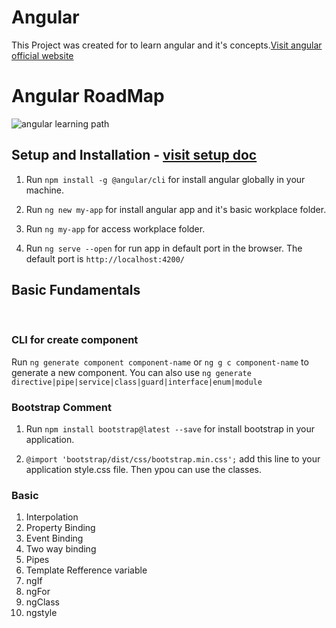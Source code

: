 # Angular

This Project was created for to learn angular and it's concepts.[Visit angular official website](https://angular.io/)

# Angular RoadMap
![angular learning path](https://user-images.githubusercontent.com/109149737/208310492-e0b12b31-d5e1-4118-98ce-ab5fea26edb0.jpg)


## Setup and Installation - [visit setup doc](https://angular.io/guide/setup-local)

1. Run `npm install -g @angular/cli` for install angular globally in your machine.

2. Run `ng new my-app` for install angular app and it's basic workplace folder.

3. Run `ng my-app` for access workplace folder.

4. Run `ng serve --open` for run app in default port in the browser. The default port is `http://localhost:4200/`


## Basic Fundamentals
<br/>

### CLI for create component
  Run `ng generate component component-name` or `ng g c component-name` to generate a new component. You can also use `ng generate directive|pipe|service|class|guard|interface|enum|module`
<br/>

### Bootstrap Comment
1. Run `npm install bootstrap@latest --save` for install bootstrap in your application.

2. `@import 'bootstrap/dist/css/bootstrap.min.css';` add this line to your application style.css file. Then ypou can use the classes.

### Basic
1. Interpolation
2. Property Binding
3. Event Binding
4. Two way binding
5. Pipes
6. Template Refference variable
7. ngIf
8. ngFor
9. ngClass
10. ngstyle








<!-- Run `ng generate component component-name` to generate a new component. You can also use `ng generate directive|pipe|service|class|guard|interface|enum|module`.

## Build

Run `ng build` to build the project. The build artifacts will be stored in the `dist/` directory.

## Running unit tests

Run `ng test` to execute the unit tests via [Karma](https://karma-runner.github.io).

## Running end-to-end tests

Run `ng e2e` to execute the end-to-end tests via a platform of your choice. To use this command, you need to first add a package that implements end-to-end testing capabilities.

## Further help

To get more help on the Angular CLI use `ng help` or go check out the [Angular CLI Overview and Command Reference](https://angular.io/cli) page. -->
